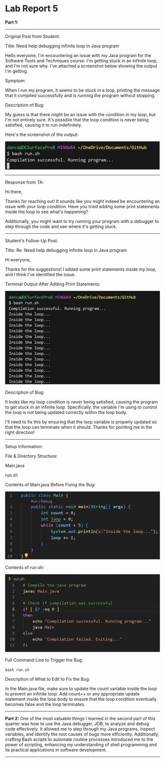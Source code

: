 # Lab Report 5

**Part 1:**

---

Original Post from Student:

Title: Need help debugging infinite loop in Java program

Hello everyone, 
I'm encountering an issue with my Java program for the Software Tools and Techniques course. I'm getting stuck in an infinite loop, and I'm not sure why. I've attached a screenshot below showing the output I'm getting.

Symptom:

When I run my program, it seems to be stuck in a loop, printing the message that it compiled successfully and is runnnig the program without stopping.

Description of Bug:

My guess is that there might be an issue with the condition in my loop, but I'm not entirely sure. It's possible that the loop condition is never being satisfied, causing it to run indefinitely.

Here's the screenshot of the output:

![Image](https://github.com/dacamp20/cse15l-lab-reports/blob/main/lr5-3.jpg?raw=true) 

---

Response from TA:

Hi there,

Thanks for reaching out! It sounds like you might indeed be encountering an issue with your loop condition. Have you tried adding some print statements inside the loop to see what's happening?

Additionally, you might want to try running your program with a debugger to step through the code and see where it's getting stuck.

---

Student's Follow-Up Post:

Title: Re: Need help debugging infinite loop in Java program

Hi everyone,

Thanks for the suggestions! I added some print statements inside my loop, and I think I've identified the issue.

Terminal Output After Adding Print Statements:

![Image](https://github.com/dacamp20/cse15l-lab-reports/blob/main/lr5-1.jpg?raw=true)

Description of Bug:

It looks like my loop condition is never being satisfied, causing the program to get stuck in an infinite loop. Specifically, the variable I'm using to control the loop is not being updated correctly within the loop body.

I'll need to fix this by ensuring that the loop variable is properly updated so that the loop can terminate when it should. Thanks for pointing me in the right direction!

---

Setup Information:

File & Directory Structure:

Main.java

run.sh

Contents of Main.java Before Fixing the Bug:

![Image](https://github.com/dacamp20/cse15l-lab-reports/blob/main/lr5-4.jpg?raw=true)

Contents of run.sh:

![Image](https://github.com/dacamp20/cse15l-lab-reports/blob/main/lr5-2.jpg?raw=true)

Full Command Line to Trigger the Bug:

`bash run.sh`

Description of What to Edit to Fix the Bug:

In the Main.java file, make sure to update the count variable inside the loop to prevent an infinite loop. Add count++ or any appropriate update statement inside the loop body to ensure that the loop condition eventually becomes false and the loop terminates.

---

**Part 2:**
One of the most valuable things I learned in the second part of this quarter was how to use the Java debugger, JDB, to analyze and debug code effectively. It allowed me to step through my Java programs, inspect variables, and identify the root causes of bugs more efficiently. Additionally, crafting Bash scripts to automate routine processes introduced me to the power of scripting, enhancing my understanding of shell programming and its practical applications in software development.

---
